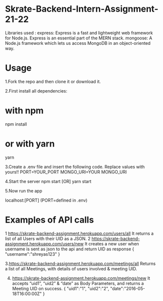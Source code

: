 # Skrate-Backend-Intern-Assignment-21-22

Libraries used :
express: Express is a fast and lightweight web framework for Node.js. Express is an essential part of the MERN stack.
mongoose: A Node.js framework which lets us access MongoDB in an object-oriented way.
# Usage
1.Fork the repo and then clone it or download it.

2.First install all dependencies:

# with npm
npm install

# or with yarn
yarn

3.Create a .env file and insert the following code. Replace values with yours!!
PORT=YOUR_PORT
MONGO_URI=YOUR MONGO_URI

4.Start the server
npm start [OR] yarn start
 
5.Now run the app

localhost:[PORT] (PORT=defined in .env)


# Examples of API calls
1 https://skrate-backend-assignment.herokuapp.com/users/all 
It returns a list of all Users with their UID as a JSON.
2 https://skrate-backend-assignment.herokuapp.com/users/new
It creates a new user when username is sent as json to the api and return UID as response
{
    "username":"shreyas123"
}

3.https://skrate-backend-assignment.herokuapp.com/meetings/all
Returns a list of all Meetings, with details of users involved & meeting UID.

4. https://skrate-backend-assignment.herokuapp.com/meetings/new
It accepts “uid1”, “uid2” & “date” as Body Parameters, and returns a Meeting UID on success.
{
    "uid1":"1",
    "uid2":"2",
    "date":"2016-05-18T16:00:00Z"
}
